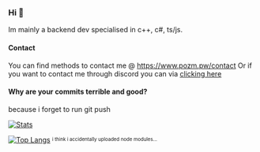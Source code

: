 ### Hi 👋

Im mainly a backend dev specialised in c++, c#, ts/js.

#### Contact
You can find methods to contact me @ https://www.pozm.pw/contact
Or if you want to contact me through discord you can via [clicking here](https://discordapp.com/users/288062966803333120/)

#### Why are your commits terrible and good?
because i forget to run git push

[![Stats](https://github-readme-stats.vercel.app/api?username=pozm&show_icons=true&count_private=true&theme=radical)]()
  
[![Top Langs](https://github-readme-stats.vercel.app/api/top-langs/?username=pozm&hide=css&layout=compact&theme=radical)]()
<sup><sub>i think i accidentally uploaded node modules...</sub></sup>
